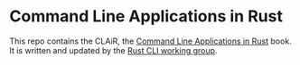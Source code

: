 # Command Line Applications in Rust

This repo contains the CLAiR, the [Command Line Applications in Rust][clair] book.
It is written and updated by the [Rust CLI working group][wg].

[clair]: https://rust-cli.github.io/book/
[wg]: https://github.com/rust-cli/meta
